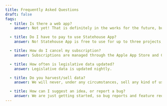 ```yaml
---
title: Frequently Asked Questions
draft: false
faqs:
  - title: Is there a web app?
    answer: Not yet! That is definitely in the works for the future, but for the moment (immediately post-launch), the focus will be on the iOS and Android apps.

  - title: Do I have to pay to use Statehouse App?
    answer: No! Statehouse App is free to use for up to three projects, each with up to three bills to track. If you'd like more than that, or to have multiple users collaborating on a project, you'll need to update to the Premium plan ($99.99/yr or $9.99/mo).

  - title: How do I cancel my subscription?
    answer: Subscriptions are managed through the Apple App Store and Google Play Store, so you can cancel at anytime through your account there.

  - title: How often is legislative data updated?
    answer: Legislative data is updated nightly.

  - title: Do you harvest/sell data?
    answer: We will never, under any circumstances, sell any kind of user or usage data.

  - title: How can I suggest an idea, or report a bug?
    answer: We are just getting started, so bug reports and feature requests are encouraged! Please send an email to support@statehouseapp.com, and we'll get back to you as soon as possible.
---
```

